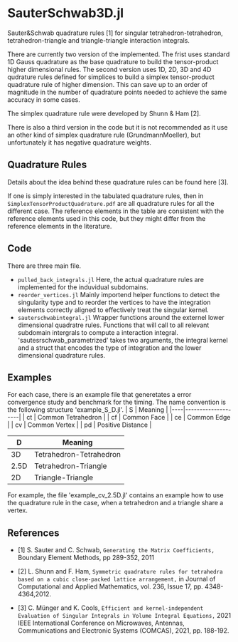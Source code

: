 # SauterSchwab3D.jl

Sauter&amp;Schwab quadrature rules [1] for singular tetrahedron-tetrahedron, tetrahedron-triangle and triangle-triangle interaction integrals.

There are currently two version of the implemented. The frist uses standard 1D Gauss quadrature as the base quadrature to build the tensor-product higher dimensional rules. The second version uses 1D, 2D, 3D and 4D qudrature rules defined for simplices to build a simplex tensor-product quadrature rule of higher dimension. This can save up to an order of magnitude in the number of quadrature points needed to achieve the same accuracy in some cases.

The simplex quadrature rule were developed by Shunn &amp; Ham [2].

There is also a third version in the code but it is not recommended as it use an other kind of simplex quadrature rule (GrundmannMoeller), but unfortunately it has negative quadrature weights.

## Quadrature Rules

Details about the idea behind these quadrature rules can be found here [3].

If one is simply interested in the tabulated quadrature rules, then in ``SimplexTensorProductQuadrature.pdf`` are all quadrature rules for all the different case. The reference elements in the table are consistent with the reference elements used in this code, but they might differ from the reference elements in the literature.

## Code

There are three main file.

- ``pulled_back_integrals.jl`` Here, the actual quadrature rules are implemented for the induvidual subdomains.
- ``reorder_vertices.jl`` Mainly importend helper functions to detect the singularity type and to reorder the vertices to have the integration elements correctly aligned to effectively treat the singular kernel.
- ``sauterschwabintegral.jl`` Wrapper functions around the externel lower dimensional quadratre rules. Functions that will call to all relevant subdomain intergrals to compute a interaction integral. 'sautesrschwab_parametrized' takes two arguments, the integral kernel and a struct that encodes the type of integration and the lower dimensional quadrature rules.

## Examples

For each case, there is an example file that generetates a error convergence study and benchmark for the timing. The name convention is the following structure 'example_S_D.jl'.
| S  | Meaning            |
|----|--------------------|
| ct | Common Tetrahedron |
| cf | Common Face        |
| ce | Common Edge        |
| cv | Common Vertex      |
| pd | Positive Distance  |

| D    | Meaning                 |
|------|-------------------------|
| 3D   | Tetrahedron-Tetrahedron |
| 2.5D | Tetrahedron-Triangle    |
| 2D   | Triangle-Triangle       |

For example, the file 'example_cv_2.5D.jl' contains an example how to use the quadrature rule in the case, when a tetrahedron and a triangle share a vertex.

## References

- [1] S. Sauter and C. Schwab, ``Generating the Matrix Coefficients,`` Boundary Element Methods, pp 289-352, 2011

- [2] L. Shunn and F. Ham, ``Symmetric quadrature rules for tetrahedra based on a cubic close-packed lattice arrangement,`` in Journal of Computational and Applied Mathematics, vol. 236, Issue 17, pp. 4348-4364,2012.

- [3] C. Münger and K. Cools, ``Efficient and kernel-independent Evaluation of Singular Integrals in Volume Integral Equations,`` 2021 IEEE International Conference on Microwaves, Antennas, Communications and Electronic Systems (COMCAS), 2021, pp. 188-192.
